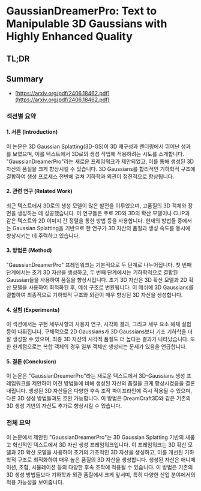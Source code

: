 # GaussianDreamerPro: Text to Manipulable 3D Gaussians with Highly Enhanced Quality
## TL;DR
## Summary
- [https://arxiv.org/pdf/2406.18462.pdf](https://arxiv.org/pdf/2406.18462.pdf)

### 섹션별 요약

#### 1. 서론 (Introduction)
이 논문은 3D Gaussian Splatting(3D-GS)이 3D 재구성과 렌더링에서 뛰어난 성과를 보였으며, 이를 텍스트에서 3D로의 생성 작업에 적용하려는 시도를 소개합니다. "GaussianDreamerPro"라는 새로운 프레임워크가 제안되었고, 이를 통해 생성된 3D 자산의 품질을 크게 향상시킬 수 있습니다. 3D Gaussians를 합리적인 기하학적 구조에 결합하여 생성 프로세스 전반에 걸쳐 기하학과 외관이 점진적으로 향상됩니다.

#### 2. 관련 연구 (Related Work)
최근 텍스트에서 3D로의 생성 모델이 많은 발전을 이루었으며, 고품질의 3D 객체와 장면을 생성하는 데 성공했습니다. 이 연구들은 주로 2D와 3D의 확산 모델이나 CLIP과 같은 텍스트와 2D 이미지 간 정렬을 통한 방법 등을 사용합니다. 현재의 방법들 중에서는 Gaussian Splatting을 기반으로 한 연구가 3D 자산의 품질과 생성 속도를 동시에 향상시키는 데 주력하고 있습니다.

#### 3. 방법론 (Method)
"GaussianDreamerPro" 프레임워크는 기본적으로 두 단계로 나누어집니다. 첫 번째 단계에서는 초기 3D 자산을 생성하고, 두 번째 단계에서는 기하학적으로 결합된 Gaussian들을 사용하여 품질을 향상시킵니다. 초기 3D 자산은 3D 확산 모델과 2D 확산 모델을 사용하여 최적화된 후, 메쉬 구조로 변환됩니다. 이 메쉬에 3D Gaussians를 결합하여 최종적으로 기하학적 구조와 외관이 매우 향상된 3D 자산을 생성합니다.

#### 4. 실험 (Experiments)
이 섹션에서는 구현 세부사항과 사용자 연구, 시각화 결과, 그리고 세부 요소 해체 실험 등이 다뤄집니다. 구체적으로 2D Gaussians가 3D Gaussians보다 기초 기하학을 더 잘 생성할 수 있으며, 최종 3D 자산의 시각적 품질도 더 높다는 결과가 나타났습니다. 또한 한계점으로는 복합 객체의 경우 일부 객체만 생성되는 문제가 있음을 언급합니다.

#### 5. 결론 (Conclusion)
이 논문은 "GaussianDreamerPro"라는 새로운 텍스트에서 3D-Gaussians 생성 프레임워크를 제안하여 이전 방법들에 비해 생성된 자산의 품질을 크게 향상시켰음을 결론 내립니다. 생성된 3D 자산들은 다양한 후속 조작 파이프라인에 즉시 적용될 수 있으며, 다른 3D 생성 방법들과도 호환 가능합니다. 이 방법은 DreamCraft3D와 같은 기존의 3D 생성 기반의 자산도 추가로 향상시킬 수 있습니다.

### 전체 요약
이 논문에서 제안된 "GaussianDreamerPro"는 3D Gaussian Splatting 기반의 새롭고 혁신적인 텍스트에서 3D 자산 생성 프레임워크입니다. 이 프레임워크는 3D 확산 모델과 2D 확산 모델을 사용하여 초기의 기초적인 3D 자산을 생성하고, 이를 개선된 기하학적 구조로 최적화하여 매우 높은 품질의 3D 자산을 생성합니다. 생성된 자산은 애니메이션, 조합, 시뮬레이션 등의 다양한 후속 조작에 적용될 수 있습니다. 이 방법은 기존의 3D 생성 방법들보다 기하학과 외관 품질에서 크게 앞서며, 특히 다양한 산업 분야에서의 적용 가능성을 보여줍니다.